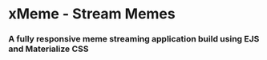 # xMeme - Stream Memes
### A fully responsive meme streaming application build using EJS and Materialize CSS
